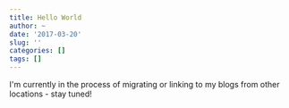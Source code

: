 ```yaml
---
title: Hello World
author: ~
date: '2017-03-20'
slug: ''
categories: []
tags: []
---
```


I'm currently in the process of migrating or linking to my blogs from other locations - stay tuned!